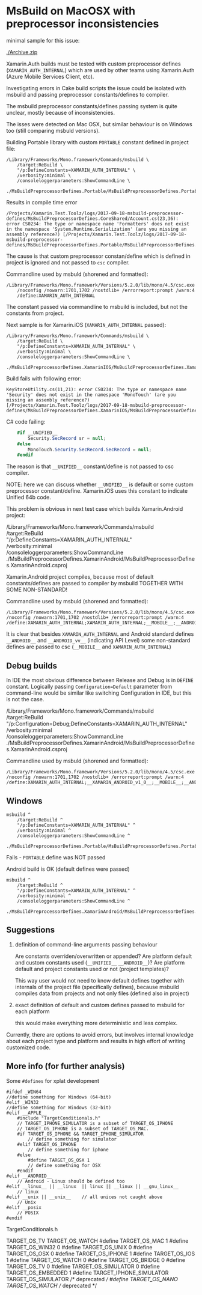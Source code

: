 # MsBuild on MacOSX with preprocessor inconsistencies


minimal sample for this issue:

[./Archive.zip](./Archive.zip)

Xamarin.Auth builds must be tested with custom preprocessor defines (`XAMARIN_AUTH_INTERNAL`)
which are used by other teams using Xamarin.Auth (Azure Mobile Services Client, etc).

Investigating errors in Cake build scripts the issue could be isolated with msbuild and
passing preprocessor constants/defines to compiler.

The msbuild preprocessor constants/defines passing system is quite unclear, mostly because
of inconsistencies. 

The isses were detected on Mac OSX, but similar behaviour is on Windows too (still comparing
msbuld versions).

Building Portable library with custom `PORTABLE` constant defined in project file:

    /Library/Frameworks/Mono.framework/Commands/msbuild \
        /target:ReBuild \
        "/p:DefineConstants=XAMARIN_AUTH_INTERNAL" \
        /verbosity:minimal \
        /consoleloggerparameters:ShowCommandLine \
        ./MsBuildPreprocessorDefines.Portable/MsBuildPreprocessorDefines.Portable.csproj 

Results in compile time error

    /Projects/Xamarin.Test.Toolz/logs/2017-09-18-msbuild-preprocessor-defines/MsBuildPreprocessorDefines.CoreShared/Account.cs(23,36): 
    error CS0234: The type or namespace name 'Formatters' does not exist in the namespace 'System.Runtime.Serialization' (are you missing an assembly reference?) [/Projects/Xamarin.Test.Toolz/logs/2017-09-18-msbuild-preprocessor-defines/MsBuildPreprocessorDefines.Portable/MsBuildPreprocessorDefines.Portable.csproj]

The cause is that custom preprocessor constan/define which is defined in project is ignored
and not passed to `csc` compiler.

Commandline used by msbuld (shorened and formatted):

    /Library/Frameworks/Mono.framework/Versions/5.2.0/lib/mono/4.5/csc.exe 
        /noconfig /nowarn:1701,1702 /nostdlib+ /errorreport:prompt /warn:4 
        /define:XAMARIN_AUTH_INTERNAL

The constant passed via commandline to msbuild is included, but not the constants from
project. 

Next sample is for Xamarin.iOS (`XAMARIN_AUTH_INTERNAL` passed):

    /Library/Frameworks/Mono.framework/Commands/msbuild \
        /target:ReBuild \
        "/p:DefineConstants=XAMARIN_AUTH_INTERNAL" \
        /verbosity:minimal \
        /consoleloggerparameters:ShowCommandLine \
        ./MsBuildPreprocessorDefines.XamarinIOS/MsBuildPreprocessorDefines.XamarinIOS.csproj 

Build fails with following error:

    KeyStoreUtility.cs(11,21): error CS0234: The type or namespace name 'Security' does not exist in the namespace 'MonoTouch' (are you missing an assembly reference?) [/Projects/Xamarin.Test.Toolz/logs/2017-09-18-msbuild-preprocessor-defines/MsBuildPreprocessorDefines.XamarinIOS/MsBuildPreprocessorDefines.XamarinIOS.csproj]

C# code failing:

```csharp
    #if __UNIFIED__
        Security.SecRecord sr = null;
    #else
        MonoTouch.Security.SecRecord.SecRecord = null;
    #endif
```

The reason is that `__UNIFIED__` constant/define is not passed to csc compiler.

NOTE: here we can discuss whether `__UNIFIED__` is default or some custom preprocessor
constant/define. Xamarin.iOS uses this constant to indicate Unified 64b code. 

This problem is obvious in next test case which builds Xamarin.Android project:

   /Library/Frameworks/Mono.framework/Commands/msbuild \
        /target:ReBuild \
        "/p:DefineConstants=XAMARIN_AUTH_INTERNAL" \
        /verbosity:minimal \
        /consoleloggerparameters:ShowCommandLine \
        ./MsBuildPreprocessorDefines.XamarinAndroid/MsBuildPreprocessorDefines.XamarinAndroid.csproj 

Xamarin.Android project compiles, because most of default constants/defines are passed
to compiler by msbuild TOGETHER WITH SOME NON-STANDARD!

Commandline used by msbuld (shorened and formatted):

    /Library/Frameworks/Mono.framework/Versions/5.2.0/lib/mono/4.5/csc.exe /noconfig /nowarn:1701,1702 /nostdlib+ /errorreport:prompt /warn:4 /define:XAMARIN_AUTH_INTERNAL;XAMARIN_AUTH_INTERNAL;__MOBILE__;__ANDROID__;__ANDROID_1__;__ANDROID_2__;__ANDROID_3__;__ANDROID_4__;__ANDROID_5__;__ANDROID_6__;__ANDROID_7__;__ANDROID_8__;__ANDROID_9__;__ANDROID_10__;__ANDROID_11__;__ANDROID_12__;__ANDROID_13__;__ANDROID_14__;__ANDROID_15__;__ANDROID_16__;__ANDROID_17__;__ANDROID_18__;__ANDROID_19__;__ANDROID_20__;__ANDROID_21__;__ANDROID_22__;__ANDROID_23__;__ANDROID_24__;__ANDROID_25__

It is clear that besides `XAMARIN_AUTH_INTERNAL` and Android standard defines `__ANDROID__`
and `__ANDROID_vv__` (indicating API Level) some non-standard defines are passed to csc
(`__MOBILE__` and `XAMARIN_AUTH_INTERNAL`)

## Debug builds

In IDE the most obvious difference between Release and Debug is in `DEFINE` constant.
Logically passing `Configuration=Default` parameter from command-line would be similar
like switching Configuration in IDE, but this is not the case.

   /Library/Frameworks/Mono.framework/Commands/msbuild \
        /target:ReBuild \
        "/p:Configuration=Debug;DefineConstants=XAMARIN_AUTH_INTERNAL" \
        /verbosity:minimal \
        /consoleloggerparameters:ShowCommandLine \
        ./MsBuildPreprocessorDefines.XamarinAndroid/MsBuildPreprocessorDefines.XamarinAndroid.csproj 

Commandline used by msbuld (shorened and formatted):

    /Library/Frameworks/Mono.framework/Versions/5.2.0/lib/mono/4.5/csc.exe /noconfig /nowarn:1701,1702 /nostdlib+ /errorreport:prompt /warn:4 /define:XAMARIN_AUTH_INTERNAL;__XAMARIN_ANDROID_v1_0__;__MOBILE__;__ANDROID__;__ANDROID_1__;__ANDROID_2__;__ANDROID_3__;__ANDROID_4__;__ANDROID_5__;__ANDROID_6__;__ANDROID_7__;__ANDROID_8__;__ANDROID_9__;__ANDROID_10__;__ANDROID_11__;__ANDROID_12__;__ANDROID_13__;__ANDROID_14__;__ANDROID_15__;__ANDROID_16__;__ANDROID_17__;__ANDROID_18__;__ANDROID_19__;__ANDROID_20__;__ANDROID_21__;__ANDROID_22__;__ANDROID_23__;__ANDROID_24__;__ANDROID_25__ 
        
## Windows

    msbuild ^
        /target:ReBuild ^
        "/p:DefineConstants=XAMARIN_AUTH_INTERNAL" ^
        /verbosity:minimal ^
        /consoleloggerparameters:ShowCommandLine ^
        ./MsBuildPreprocessorDefines.Portable/MsBuildPreprocessorDefines.Portable.csproj 

Fails - `PORTABLE` define was NOT passed

Android build is OK (default defines were passed)

    msbuild ^
        /target:ReBuild ^
        "/p:DefineConstants=XAMARIN_AUTH_INTERNAL" ^
        /verbosity:minimal ^
        /consoleloggerparameters:ShowCommandLine ^
        ./MsBuildPreprocessorDefines.XamarinAndroid/MsBuildPreprocessorDefines.XamarinAndroid.csproj         



## Suggestions

1.  definition of command-line arguments passing behaviour 

    Are constants overriden/overwritten or appended?
    Are platform default and custom constants used (`__UNIFIED__` `__ANDROID__`)?
    Are platform default and project constants used or not (project templates)?

    This way user would not need to know default defines together with internals of the
    project file (specifically defines), because msbuild compiles data from projects and
    not only files (defined also in project)

2.  exact definition of default and custom defines passed to msbuild for each platform

    this would make everything more deterministic and less complex.

Currently, there are options to avoid errors, but involves internal knowledge about
each project type and platform and results in high effort of writing customized code.


## More info (for further analysis)


Some `#defines` for xplat development

    #ifdef _WIN64
    //define something for Windows (64-bit)
    #elif _WIN32
    //define something for Windows (32-bit)
    #elif __APPLE__
        #include "TargetConditionals.h"
        // TARGET_IPHONE_SIMULATOR is a subset of TARGET_OS_IPHONE
        // TARGET_OS_IPHONE is a subset of TARGET_OS_MAC.
        #if TARGET_OS_IPHONE && TARGET_IPHONE_SIMULATOR
            // define something for simulator   
        #elif TARGET_OS_IPHONE
            // define something for iphone  
        #else
            #define TARGET_OS_OSX 1
            // define something for OSX
        #endif
    #elif __ANDROID__
        // Android - Linux should be defined too
    #elif __linux__ || __linux  || linux || __linux || __gnu_linux__
        // linux
    #elif __unix || __unix__    // all unices not caught above
        // Unix
    #elif __posix
        // POSIX
    #endif

TargetConditionals.h

TARGET_OS_TV
TARGET_OS_WATCH
#define TARGET_OS_MAC               1
#define TARGET_OS_WIN32             0
#define TARGET_OS_UNIX              0
#define TARGET_OS_OSX               0
#define TARGET_OS_IPHONE            1
#define TARGET_OS_IOS               1
#define TARGET_OS_WATCH             0
#define TARGET_OS_BRIDGE            0
#define TARGET_OS_TV                0
#define TARGET_OS_SIMULATOR         0
#define TARGET_OS_EMBEDDED          1 
#define TARGET_IPHONE_SIMULATOR     TARGET_OS_SIMULATOR /* deprecated */
#define TARGET_OS_NANO              TARGET_OS_WATCH /* deprecated */